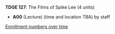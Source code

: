 **TDGE 127**: The Films of Spike Lee (4 units)

- **A00** (Lecture) (time and location TBA) by staff

[Enrollment numbers over time](./TDGE127.tsv)
